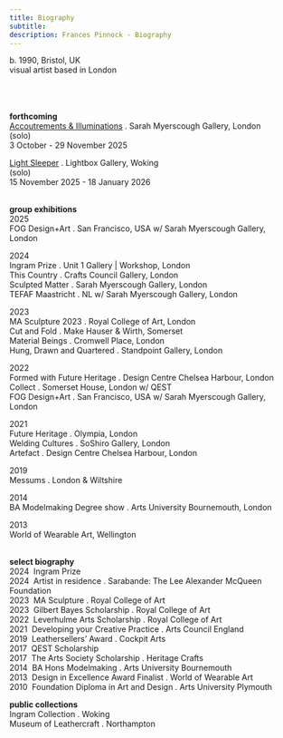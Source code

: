```yaml
---
title: Biography
subtitle: 
description: Frances Pinnock - Biography
---  
```

b. 1990, Bristol, UK  
visual artist based in London  
<br />  
<br />  

**forthcoming**  
[Accoutrements & Illuminations](https://www.sarahmyerscough.com/exhibitions/70-frances-pinnock-solo-show-gallery-solo-show-2025/) . Sarah Myerscough Gallery, London  
(solo)  
3 October - 29 November 2025

[Light Sleeper](https://www.thelightbox.org.uk/whats-on/frances-pinnock-light-sleeper) . Lightbox Gallery, Woking  
(solo)  
15 November 2025 - 18 January 2026  
<br /> 

**group exhibitions**  
2025  
FOG Design+Art . San Francisco, USA w/ Sarah Myerscough Gallery, London  

2024  
Ingram Prize . Unit 1 Gallery | Workshop, London  
This Country . Crafts Council Gallery, London  
Sculpted Matter . Sarah Myerscough Gallery, London  
TEFAF Maastricht . NL w/ Sarah Myerscough Gallery, London  

2023  
MA Sculpture 2023 . Royal College of Art, London  
Cut and Fold . Make Hauser & Wirth, Somerset  
Material Beings . Cromwell Place, London  
Hung, Drawn and Quartered . Standpoint Gallery, London    

2022    
Formed with Future Heritage . Design Centre Chelsea Harbour, London  
Collect . Somerset House, London  w/ QEST  
FOG Design+Art . San Francisco, USA w/ Sarah Myerscough Gallery, London  

2021  
Future Heritage . Olympia, London  
Welding Cultures . SoShiro Gallery, London  
Artefact . Design Centre Chelsea Harbour, London  

2019  
Messums . London & Wiltshire  

2014  
BA Modelmaking Degree show . Arts University Bournemouth, London  

2013  
World of Wearable Art, Wellington  
<br />  

**select biography**  
2024&nbsp;&nbsp;Ingram Prize  
2024&nbsp;&nbsp;Artist in residence . Sarabande: The Lee Alexander McQueen Foundation  
2023&nbsp;&nbsp;MA Sculpture . Royal College of Art  
2023&nbsp;&nbsp;Gilbert Bayes Scholarship . Royal College of Art  
2022&nbsp;&nbsp;Leverhulme Arts Scholarship . Royal College of Art  
2021&nbsp;&nbsp;Developing your Creative Practice . Arts Council England  
2019&nbsp;&nbsp;Leathersellers’ Award . Cockpit Arts  
2017&nbsp;&nbsp;QEST Scholarship  
2017&nbsp;&nbsp;The Arts Society Scholarship . Heritage Crafts  
2014&nbsp;&nbsp;BA Hons Modelmaking . Arts University Bournemouth  
2013&nbsp;&nbsp;Design in Excellence Award Finalist . World of Wearable Art  
2010&nbsp;&nbsp;Foundation Diploma in Art and Design . Arts University Plymouth
<br />  

**public collections**  
Ingram Collection . Woking  
Museum of Leathercraft . Northampton  
<br />



 









  










 



  










 











